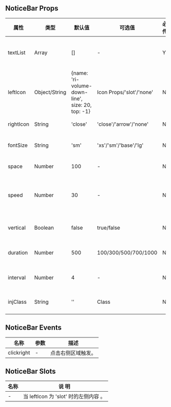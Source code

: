 ## NoticeBar Props

| 属性      | 类型          | 默认值                                           | 可选值                   | 必传 | 说明                        |
| --------- | ------------- | ------------------------------------------------ | ------------------------ | ---- | --------------------------- |
| textList  | Array         | []                                               | -                        | Y    | 通告内容组成的数组。        |
| leftIcon  | Object/String | {name: 'ri-volume-down-line', size: 20, top: -1} | Icon Props/'slot'/'none' | N    | 左侧内容。                  |
| rightIcon | String        | 'close'                                          | 'close'/'arrow'/'none'   | N    | 右侧内容。                  |
| fontSize  | String        | 'sm'                                             | 'xs'/'sm'/'base'/'lg'    | N    | 通告字体大小。              |
| space     | Number        | 100                                              | -                        | N    | 通告间距。                  |
| speed     | Number        | 30                                               | -                        | N    | 横向滚动速度，单位是 px/s。 |
| vertical  | Boolean       | false                                            | true/false               | N    | 是否垂直滚动。              |
| duration  | Number        | 500                                              | 100/300/500/700/1000     | N    | 垂直滚动过渡时间。          |
| interval  | Number        | 4                                                | -                        | N    | 垂直滚动间隔时间。          |
| injClass  | String        | ''                                               | Class                    | N    | 注入 CSS 名称。             |

## NoticeBar Events

| 名称       | 参数 | 描述               |
| ---------- | ---- | ------------------ |
| clickright | -    | 点击右侧区域触发。 |

## NoticeBar Slots

| 名称 | 说 明                                 |
| ---- | ------------------------------------- |
| -    | 当 leftIcon 为 'slot' 时的左侧内容 。 |
